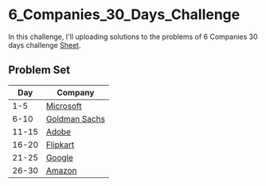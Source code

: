 # 6_Companies_30_Days_Challenge

In this challenge, I'll uploading solutions to the problems of 6 Companies 30 days challenge [Sheet](https://docs.google.com/document/d/1jkVKWPcOAE2Xjt7GFLV-M8N50HygZpWcO26REFa7dZM/edit).

## Problem Set

| Day   | Company                            |
| ----- | ---------------------------------- |
| 1-5   | [Microsoft](./Microsoft)           |
| 6-10  | [Goldman Sachs](./GoldMan%20Sachs) |
| 11-15 | [Adobe](./Adobe)                   |
| 16-20 | [Flipkart](./Flipkart)             |
| 21-25 | [Google](./Google)                 |
| 26-30 | [Amazon](./Amazon)                 |
